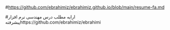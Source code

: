#https://github.com/ebrahimiz/ebrahimiz.github.io/blob/main/resume-fa.md

#ارایه مطلب درس مهندسی نرم افزار پیشرفتهhttps://github.com/ebrahimiz/ebrahimi
